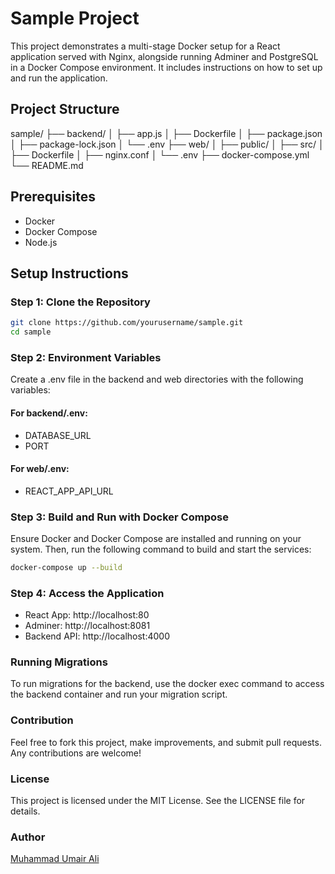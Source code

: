 # Sample Project

This project demonstrates a multi-stage Docker setup for a React application served with Nginx, alongside running Adminer and PostgreSQL in a Docker Compose environment. It includes instructions on how to set up and run the application.

## Project Structure
sample/
├── backend/
│ ├── app.js
│ ├── Dockerfile
│ ├── package.json
│ ├── package-lock.json
│ └── .env
├── web/
│ ├── public/
│ ├── src/
│ ├── Dockerfile
│ ├── nginx.conf
│ └── .env
├── docker-compose.yml
└── README.md

## Prerequisites

- Docker
- Docker Compose
- Node.js

## Setup Instructions

### Step 1: Clone the Repository

```sh
git clone https://github.com/yourusername/sample.git
cd sample
```

### Step 2: Environment Variables
Create a .env file in the backend and web directories with the following variables:

#### For backend/.env:

- DATABASE_URL
- PORT
#### For web/.env:
- REACT_APP_API_URL
### Step 3: Build and Run with Docker Compose
Ensure Docker and Docker Compose are installed and running on your system. Then, run the following command to build and start the services:
```sh
docker-compose up --build
```
### Step 4: Access the Application
- React App: http://localhost:80
- Adminer: http://localhost:8081
- Backend API: http://localhost:4000

### Running Migrations
To run migrations for the backend, use the docker exec command to access the backend container and run your migration script.

### Contribution
Feel free to fork this project, make improvements, and submit pull requests. Any contributions are welcome!

### License
This project is licensed under the MIT License. See the LICENSE file for details.

### Author
[Muhammad Umair Ali](https://github.com/m4rrypro)